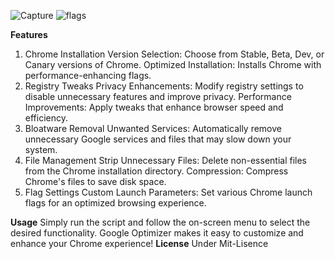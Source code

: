 ![Capture](https://github.com/user-attachments/assets/ecb7ed39-f652-455a-bce1-13ba94bfbb20)
      ![flags](https://github.com/user-attachments/assets/d6a2e21a-55ac-48d1-962e-976c77723817)


**Features**
1. Chrome Installation
Version Selection: Choose from Stable, Beta, Dev, or Canary versions of Chrome.
Optimized Installation: Installs Chrome with performance-enhancing flags.
2. Registry Tweaks
Privacy Enhancements: Modify registry settings to disable unnecessary features and improve privacy.
Performance Improvements: Apply tweaks that enhance browser speed and efficiency.
3. Bloatware Removal
Unwanted Services: Automatically remove unnecessary Google services and files that may slow down your system.
4. File Management
Strip Unnecessary Files: Delete non-essential files from the Chrome installation directory.
Compression: Compress Chrome's files to save disk space.
5. Flag Settings
Custom Launch Parameters: Set various Chrome launch flags for an optimized browsing experience.

**Usage**
Simply run the script and follow the on-screen menu to select the desired functionality. Google Optimizer makes it easy to customize and enhance your Chrome experience!
**License**
Under Mit-Lisence
